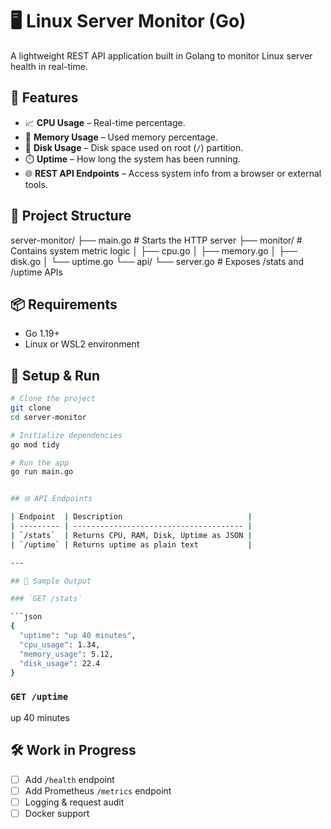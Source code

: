 # 🖥️ Linux Server Monitor (Go)

A lightweight REST API application built in Golang to monitor Linux server health in real-time.


## 🚀 Features

- 📈 **CPU Usage** – Real-time percentage.
- 💾 **Memory Usage** – Used memory percentage.
- 🧮 **Disk Usage** – Disk space used on root (`/`) partition.
- ⏱️ **Uptime** – How long the system has been running.
- 🌐 **REST API Endpoints** – Access system info from a browser or external tools.


## 📁 Project Structure


server-monitor/
├── main.go                # Starts the HTTP server
├── monitor/               # Contains system metric logic
│   ├── cpu.go
│   ├── memory.go
│   ├── disk.go
│   └── uptime.go
└── api/
└── server.go          # Exposes /stats and /uptime APIs


## 📦 Requirements

- Go 1.19+
- Linux or WSL2 environment

## 🔧 Setup & Run

```bash
# Clone the project
git clone 
cd server-monitor

# Initialize dependencies
go mod tidy

# Run the app
go run main.go


## 🌐 API Endpoints

| Endpoint  | Description                            |
| --------- | -------------------------------------- |
| `/stats`  | Returns CPU, RAM, Disk, Uptime as JSON |
| `/uptime` | Returns uptime as plain text           |

---

## 📸 Sample Output

### `GET /stats`

```json
{
  "uptime": "up 40 minutes",
  "cpu_usage": 1.34,
  "memory_usage": 5.12,
  "disk_usage": 22.4
}
```

### `GET /uptime`

up 40 minutes

## 🛠️ Work in Progress

* [ ] Add `/health` endpoint
* [ ] Add Prometheus `/metrics` endpoint
* [ ] Logging & request audit
* [ ] Docker support
